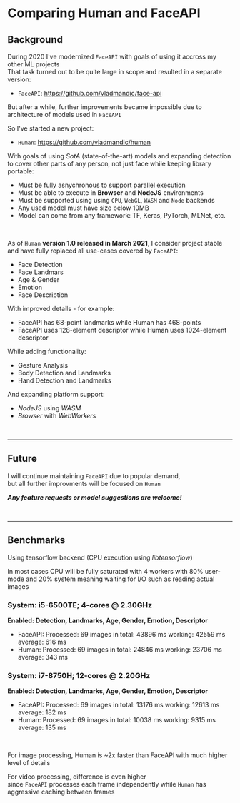 # Comparing Human and FaceAPI

## Background

During 2020 I've modernized `FaceAPI` with goals of using it accross my other ML projects  
That task turned out to be quite large in scope and resulted in a separate version:

- `FaceAPI`: <https://github.com/vladmandic/face-api>

But after a while, further improvements became impossible due to architecture of models used in `FaceAPI`  

So I've started a new project:

- `Human`: <https://github.com/vladmandic/human>  

With goals of using *SotA* (state-of-the-art) models and expanding detection to cover other parts of any person, not just face while keeping library portable:

- Must be fully asnychronous to support parallel execution
- Must be able to execute in **Browser** and **NodeJS** environments
- Must be supported using using `CPU`, `WebGL`, `WASM` and `Node` backends
- Any used model must have size below 10MB
- Model can come from any framework: TF, Keras, PyTorch, MLNet, etc.  

<br>

As of `Human` **version 1.0 released in March 2021**, I consider project stable and have fully replaced all use-cases covered by `FaceAPI`:

- Face Detection
- Face Landmars
- Age & Gender
- Emotion
- Face Description

With improved details - for example:

- FaceAPI has 68-point landmarks while Human has 468-points
- FaceAPI uses 128-element descriptor while Human uses 1024-element descriptor

While adding functionality:

- Gesture Analysis
- Body Detection and Landmarks
- Hand Detection and Landmarks

And expanding platform support:

- *NodeJS* using *WASM*
- *Browser* with *WebWorkers*

<br><hr>

## Future

I will continue maintaining `FaceAPI` due to popular demand,  
but all further improvments will be focused on `Human`  

***Any feature requests or model suggestions are welcome!***

<br><hr>

## Benchmarks

Using tensorflow backend (CPU execution using *libtensorflow*)

In most cases CPU will be fully saturated with 4 workers with 80% user-mode and 20% system meaning waiting for I/O such as reading actual images

### System: i5-6500TE; 4-cores @ 2.30GHz

**Enabled: Detection, Landmarks, Age, Gender, Emotion, Descriptor**

- FaceAPI: Processed: 69 images in total: 43896 ms working: 42559 ms average: 616 ms
- Human: Processed: 69 images in total: 24846 ms working: 23706 ms average: 343 ms

### System: i7-8750H; 12-cores @ 2.20GHz

**Enabled: Detection, Landmarks, Age, Gender, Emotion, Descriptor**

- FaceAPI: Processed: 69 images in total: 13176 ms working: 12613 ms average: 182 ms
- Human: Processed: 69 images in total: 10038 ms working: 9315 ms average: 135 ms

<br>

For image processing, Human is ~2x faster than FaceAPI with much higher level of details  

For video processing, difference is even higher  
since `FaceAPI` processes each frame independently while `Human` has aggressive caching between frames
